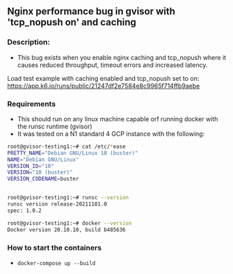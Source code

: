 ## Nginx performance bug in gvisor with 'tcp_nopush on' and caching

### Description:
- This bug exists when you enable nginx caching and tcp_nopush where it causes reduced throughput, timeout errors and increased latency.

Load test example with caching enabled and tcp_nopush set to on:
https://app.k6.io/runs/public/21247df2e7584e8c9965f714ffb9aebe



### Requirements
- This should run on any linux machine capable orf running docker with the runsc runtime (gvisor)
- It was tested on a N1 standard 4 GCP instance with the following:

```bash
root@gvisor-testing1:~# cat /etc/*ease
PRETTY_NAME="Debian GNU/Linux 10 (buster)"
NAME="Debian GNU/Linux"
VERSION_ID="10"
VERSION="10 (buster)"
VERSION_CODENAME=buster


root@gvisor-testing1:~# runsc --version
runsc version release-20211101.0
spec: 1.0.2

root@gvisor-testing1:~# docker --version
Docker version 20.10.10, build b485636
```


### How to start the containers
- `docker-compose up --build`
